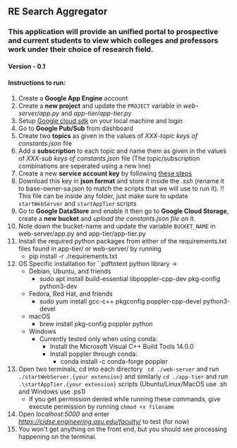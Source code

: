## **RE Search Aggregator**
### This application will provide an unified portal to prospective and current students to view which colleges and professors work under their choice of research field.
#### Version - 0.1
#### Instructions to run:
1. Create a **Google App Engine** account
2. Create a **new project** and update the `PROJECT` variable in *web-server/app.py* and *app-tier/app-tier.py*
3. Setup [Google cloud sdk](https://cloud.google.com/sdk/docs/quickstart) on your local machine and login 
4. Go to **Google Pub/Sub** from dashboard
5. Create two **topics** as given in the values of *XXX-topic keys of constants.json* file
6. Add a **subscription** to each topic and name them as given in the values of *XXX-sub keys of constants.json* file (The topic/subscription combinations are seperated using a new line)
7. Create a new **service account key** by following [these steps](https://cloud.google.com/storage/docs/reference/libraries#setting_up_authentication)
8. Download this key in **json format** and store it inside the *.ssh* (rename it to base-owner-sa.json to match the scripts that we will use to run it). !! This file can be inside any folder, just make sure to update `startWebServer` and `startAppTier` scripts 
9. Go to **Google DataStore** and enable it then go to **Google Cloud Storage**, create a **new bucket** and *upload the constants.json file on* it.
10. Note down the bucket-name and update the variable `BUCKET_NAME` in web-server/app.py and app-tier/app-tier.py
11. Install the required python packages from either of the requirements.txt files found in app-tier/ or web-server/ by running
    - pip install -r ./requirements.txt
12. OS Specific installation for ``pdftotext python library ->
    - Debian, Ubuntu, and friends
      - sudo apt install build-essential libpoppler-cpp-dev pkg-config python3-dev
    - Fedora, Red Hat, and friends
      - sudo yum install gcc-c++ pkgconfig poppler-cpp-devel python3-devel
    - macOS
      - brew install pkg-config poppler python
    - Windows
      - Currently tested only when using conda:
        - Install the Microsoft Visual C++ Build Tools 14.0.0
        - Install poppler through conda:
          - conda install -c conda-forge poppler
13. Open two terminals, cd into each directory ` cd ./web-server` and run `./startWebServer.{your extension}` and similarly `cd ./app-tier` and run `.\startAppTier.{your extension}` scripts (Ubuntu/Linux/MacOS use .sh and Windows use .ps1) 
    - If you get permission denied while running these commands, give execute permission by running `chmod +x filename`
14. Open *localhost:5000* and enter *https://cidse.engineering.asu.edu/faculty/* to test (for now)
15. You won't get anything on the front end, but you should see processing happening on the terminal. 